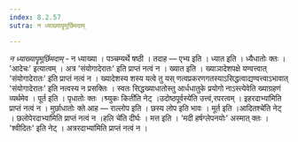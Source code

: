 ```yaml
---
index: 8.2.57
sutra: न ध्याख्यापॄमूर्छिमदाम्

---
```

_न ध्याख्यापॄमूर्छिमदाम्_ - न ध्याख्या । पञ्चम्यर्थे षष्ठी । तदाह —  एभ्य इति । ध्यात इति । ध्यैधातोः क्तः । 'आदेचः' इत्यात्वम् । अत्र 'संयोगादेरातः' इति प्राप्तं नत्वं न । ख्यात इति । ख्याञादेशपक्षे यण्वत्त्वात् 'संयोगादेरातः' इति प्राप्तं नत्वं न । ख्यादेशस्य शस्य यत्वे तु यस् णत्वप्रकरणगतस्याऽसिद्धत्वाद्यण्वत्त्वाऽभावात् 'संयोगादेरातः' इति नत्वस्य न प्रसक्तिः । स्वतः सिद्धख्याधातोस्तु आर्धधातुके प्रयोगो नाऽस्त्येवेति ख्याग्रहणं व्यर्थमेव । पूर्त इति । पृधातोः क्तः ।श्र्युकः किती॑ति नेट् ।उदोष्ठपूर्वस्ये॑ति उत्त्वं,रपरत्वम् । इहरदाभ्या॑मिति प्राप्तं नत्वं न । मुर्छाधातोः क्ते आह — राल्लोप इति । छस्य लोप इति भावः । मूर्त इति ।आदितश्चे॑ति नेट् । छलोपेरदाभ्या॑मिति प्राप्तं नत्वं न ।हलि चे॑ति दीर्घः । मत्त इति । 'मदी हर्षग्लेपनयोः' अस्मात् क्तः । 'श्वीदितः' इति नेट् । अत्ररदाभ्या॑मिति प्राप्तं नत्वं न ।